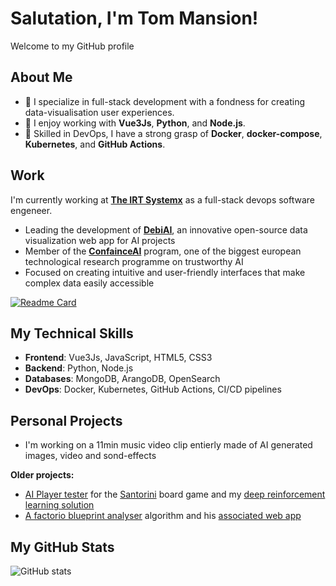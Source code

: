 # Salutation, I'm Tom Mansion!
Welcome to my GitHub profile

## About Me
- 🌟 I specialize in full-stack development with a fondness for creating data-visualisation user experiences.
- 🔧 I enjoy working with **Vue3Js**, **Python**, and **Node.js**.
- 🚀 Skilled in DevOps, I have a strong grasp of **Docker**, **docker-compose**, **Kubernetes**, and **GitHub Actions**.

## Work
I'm currently working at **[The IRT Systemx](https://www.irt-systemx.fr/en)** as a full-stack devops software engeneer.

- Leading the development of **[DebiAI](https://debiai.irt-systemx.fr/)**, an innovative open-source data visualization web app for AI projects
- Member of the **[ConfainceAI](https://www.confiance.ai/en/)** program, one of the biggest european technological research programme on trustworthy AI
- Focused on creating intuitive and user-friendly interfaces that make complex data easily accessible

[![Readme Card](https://github-readme-stats.vercel.app/api/pin/?username=debiai&repo=debiai&theme=react)](https://github.com/debiai/debiai)

## My Technical Skills
- **Frontend**: Vue3Js, JavaScript, HTML5, CSS3
- **Backend**: Python, Node.js
- **Databases**: MongoDB, ArangoDB, OpenSearch
- **DevOps**: Docker, Kubernetes, GitHub Actions, CI/CD pipelines

## Personal Projects

- I'm working on a 11min music video clip entierly made of AI generated images, video and sond-effects

**Older projects:**
- [AI Player tester](https://github.com/Tomansion/SantorinAI) for the [Santorini](https://boardgamegeek.com/boardgame/194655/santorini) board game and my [deep reinforcement learning solution](https://github.com/Tomansion/ToManTorinAI)
- [A factorio blueprint analyser](https://github.com/Tomansion/factorio_blueprint_analyser) algorithm and his [associated web app](https://github.com/Tomansion/factorio_blueprint_analyser_app)

## My GitHub Stats
![GitHub stats](https://github-readme-stats.vercel.app/api?username=tomansion&theme=holi&show_icons=true&show=reviews)
